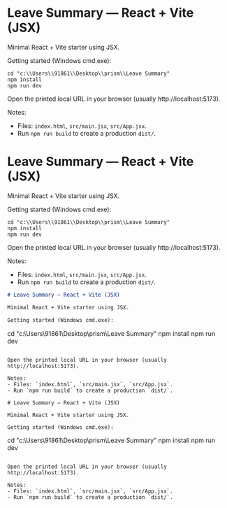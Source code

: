 # Leave Summary — React + Vite (JSX)

Minimal React + Vite starter using JSX.

Getting started (Windows cmd.exe):

```
cd "c:\\Users\\91861\\Desktop\\prism\\Leave Summary"
npm install
npm run dev
```

Open the printed local URL in your browser (usually http://localhost:5173).

Notes:
- Files: `index.html`, `src/main.jsx`, `src/App.jsx`.
- Run `npm run build` to create a production `dist/`.
# Leave Summary — React + Vite (JSX)

Minimal React + Vite starter using JSX.

Getting started (Windows cmd.exe):

```
cd "c:\\Users\\91861\\Desktop\\prism\\Leave Summary"
npm install
npm run dev
```

Open the printed local URL in your browser (usually http://localhost:5173).

Notes:
- Files: `index.html`, `src/main.jsx`, `src/App.jsx`.
- Run `npm run build` to create a production `dist/`.
```markdown
# Leave Summary — React + Vite (JSX)

Minimal React + Vite starter using JSX.

Getting started (Windows cmd.exe):

```
cd "c:\\Users\\91861\\Desktop\\prism\\Leave Summary"
npm install
npm run dev
```

Open the printed local URL in your browser (usually http://localhost:5173).

Notes:
- Files: `index.html`, `src/main.jsx`, `src/App.jsx`.
- Run `npm run build` to create a production `dist/`.

# Leave Summary — React + Vite (JSX)

Minimal React + Vite starter using JSX.

Getting started (Windows cmd.exe):

```
cd "c:\\Users\\91861\\Desktop\\prism\\Leave Summary"
npm install
npm run dev
```

Open the printed local URL in your browser (usually http://localhost:5173).

Notes:
- Files: `index.html`, `src/main.jsx`, `src/App.jsx`.
- Run `npm run build` to create a production `dist/`.
